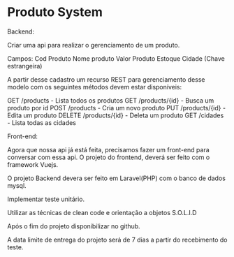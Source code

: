 # Produto System

Backend:

Criar uma api para realizar o gerenciamento de um produto.

Campos:
Cod Produto
Nome produto
Valor Produto
Estoque
Cidade (Chave estrangeira)

A partir desse cadastro um recurso REST para gerenciamento desse modelo com os seguintes métodos devem estar disponíveis:

GET /products - Lista todos os produtos
GET /products/{id} - Busca um produto por id
POST /products - Cria um novo produto
PUT /products/{id} - Edita um produto
DELETE /products/{id} - Deleta um produto
GET /cidades - Lista todas as cidades

Front-end:

Agora que nossa api já está feita, precisamos fazer um front-end para conversar com essa api.
O projeto do frontend, deverá ser feito com o framework Vuejs.

O projeto Backend devera ser feito em Laravel(PHP) com o banco de dados mysql.

Implementar teste unitário.

Utilizar as técnicas de clean code e orientação a objetos S.O.L.I.D

Após o fim do projeto disponibilizar no github.

A data limite de entrega do projeto será de 7 dias a partir do recebimento do teste.

